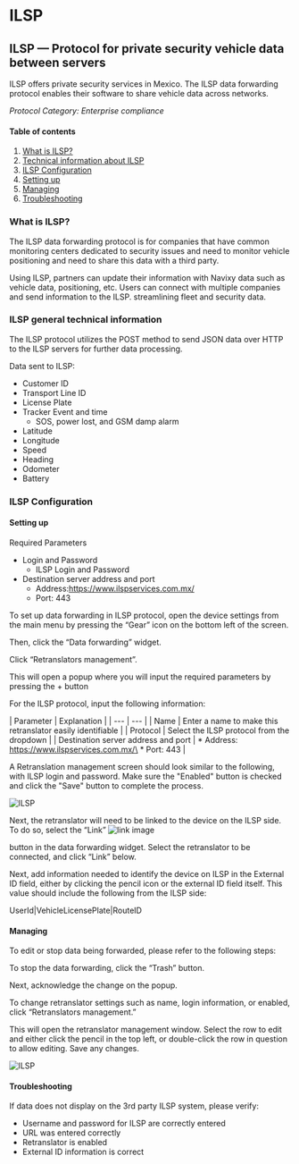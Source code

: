 # ILSP

## ILSP — Protocol for private security vehicle data between servers

ILSP offers private security services in Mexico. The ILSP data forwarding protocol enables their software to share vehicle data across networks.

_Protocol Category: Enterprise compliance_

#### Table of contents

1. [What is ILSP?](ilsp.md#what-is-ilsp)
2. [Technical information about ILSP](ilsp.md#tech-info-ilsp)
3. [ILSP Configuration](ilsp.md#ilsp-config)
4. [Setting up](ilsp.md#setting-up)
5. [Managing](ilsp.md#managing)
6. [Troubleshooting](ilsp.md#troubleshooting)

### What is ILSP?

The ILSP data forwarding protocol is for companies that have common monitoring centers dedicated to security issues and need to monitor vehicle positioning and need to share this data with a third party.

Using ILSP, partners can update their information with Navixy data such as vehicle data, positioning, etc. Users can connect with multiple companies and send information to the ILSP. streamlining fleet and security data.

### ILSP general technical information

The ILSP protocol utilizes the POST method to send JSON data over HTTP to the ILSP servers for further data processing.

Data sent to ILSP:

* Customer ID
* Transport Line ID
* License Plate
* Tracker Event and time
  * SOS, power lost, and GSM damp alarm
* Latitude
* Longitude
* Speed
* Heading
* Odometer
* Battery

### ILSP Configuration

#### Setting up

Required Parameters

* Login and Password
  * ILSP Login and Password
* Destination server address and port
  * Address:https://www.ilspservices.com.mx/
  * Port: 443

To set up data forwarding in ILSP protocol, open the device settings from the main menu by pressing the “Gear” icon on the bottom left of the screen.

Then, click the “Data forwarding” widget.

Click “Retranslators management”.

This will open a popup where you will input the required parameters by pressing the + button

For the ILSP protocol, input the following information:

\| Parameter | Explanation | | --- | --- | | Name | Enter a name to make this retranslator easily identifiable | | Protocol | Select the ILSP protocol from the dropdown | | Destination server address and port | \* Address: https://www.ilspservices.com.mx/\
\* Port: 443 |

A Retranslation management screen should look similar to the following, with ILSP login and password. Make sure the "Enabled" button is checked and click the "Save" button to complete the process.

![ILSP](https://www.navixy.com/wp-content/uploads/2022/10/image-8-600x111.png)

Next, the retranslator will need to be linked to the device on the ILSP side. To do so, select the “Link” ![link image](https://www.navixy.com/wp-content/uploads/2022/08/image-3.png)

button in the data forwarding widget. Select the retranslator to be connected, and click “Link” below.

Next, add information needed to identify the device on ILSP in the External ID field, either by clicking the pencil icon or the external ID field itself. This value should include the following from the ILSP side:

UserId|VehicleLicensePlate|RouteID

#### Managing

To edit or stop data being forwarded, please refer to the following steps:

To stop the data forwarding, click the “Trash” button.

Next, acknowledge the change on the popup.

To change retranslator settings such as name, login information, or enabled, click “Retranslators management.”

This will open the retranslator management window. Select the row to edit and either click the pencil in the top left, or double-click the row in question to allow editing. Save any changes.

![ILSP](https://www.navixy.com/wp-content/uploads/2022/10/image-9-600x100.png)

#### Troubleshooting

If data does not display on the 3rd party ILSP system, please verify:

* Username and password for ILSP are correctly entered
* URL was entered correctly
* Retranslator is enabled
* External ID information is correct
